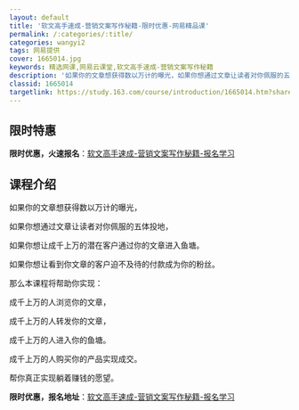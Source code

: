 ```yaml
---
layout: default
title: '软文高手速成-营销文案写作秘籍-限时优惠-网易精品课'
permalink: /:categories/:title/
categories: wangyi2
tags: 网易提供
cover: 1665014.jpg
keywords: 精选网课,网易云课堂,软文高手速成-营销文案写作秘籍
description: '如果你的文章想获得数以万计的曝光，如果你想通过文章让读者对你佩服的五体投地，如果你想让成千上万的潜在客户通过你的文章进入'
classid: 1665014
targetlink: https://study.163.com/course/introduction/1665014.htm?share=1&shareId=1025206652&utm_campaign=share&utm_medium=iphoneShare&utm_source=&utm_u=1025206652
---
```


## 限时特惠

**限时优惠，火速报名**：[软文高手速成-营销文案写作秘籍-报名学习](https://study.163.com/course/introduction/1665014.htm?share=1&shareId=1025206652&utm_campaign=share&utm_medium=iphoneShare&utm_source=&utm_u=1025206652)

## 课程介绍

如果你的文章想获得数以万计的曝光，

如果你想通过文章让读者对你佩服的五体投地，

如果你想让成千上万的潜在客户通过你的文章进入鱼塘。

如果你想让看到你文章的客户迫不及待的付款成为你的粉丝。



那么本课程将帮助你实现：

成千上万的人浏览你的文章，

成千上万的人转发你的文章，

成千上万的人进入你的鱼塘。

成千上万的人购买你的产品实现成交。



帮你真正实现躺着赚钱的愿望。

**限时优惠，报名地址**：[软文高手速成-营销文案写作秘籍-报名学习](https://study.163.com/course/introduction/1665014.htm?share=1&shareId=1025206652&utm_campaign=share&utm_medium=iphoneShare&utm_source=&utm_u=1025206652)

